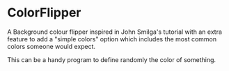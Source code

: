 # ColorFlipper
A Background colour flipper inspired in John Smilga's tutorial with an extra feature to add a "simple colors" option 
which includes the most common colors someone would expect. 

This can be a handy program to define randomly the color of something. 


